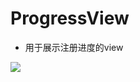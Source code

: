 # ProgressView
* 用于展示注册进度的view <br /> 

![](https://raw.githubusercontent.com/jiang111/ProgressView/master/art/6.gif)
